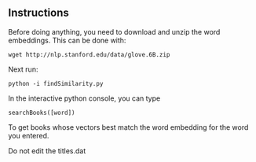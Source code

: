 ## Instructions
Before doing anything, you need to download and unzip the word embeddings. This can be done with:

```
wget http://nlp.stanford.edu/data/glove.6B.zip
```
Next run:
```
python -i findSimilarity.py
```
In the interactive python console, you can type 
```
searchBooks([word])
```
To get books whose vectors best match the word embedding for the word you entered. 

Do not edit the titles.dat
